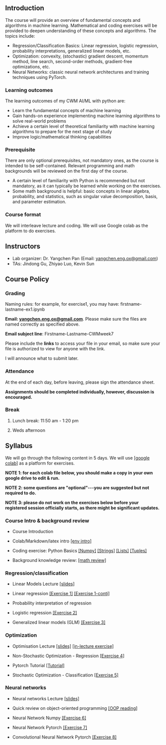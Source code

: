 

## Introduction

The course will provide an overview of fundamental concepts and algorithms in machine learning. Mathematical and coding exercises will be provided to deepen understanding of these concepts and algorithms. The topics include: 

 - Regression/Classification Basics: Linear regression, logistic regression, probability interpretations, generalized linear models, etc.
 - Optimization: convexity, (stochastic) gradient descent, momentum method, line search, second-order methods, gradient-free optimizations, etc.
 - Neural Networks: classic neural network architectures and training techniques using PyTorch.

### Learning outcomes

The learning outcomes of my CWM AI/ML with python are:

- Learn the fundamental concepts of machine learning
- Gain hands-on experience implementing machine learning algorithms to solve real-world problems
- Achieve a certain level of theoretical familiarity with machine learning algorithms to prepare for the next stage of study
- Improve logic/mathematical thinking capabilities

### Prerequisite

There are only optional prerequisites, not mandatory ones, as the course is intended to be self-contained. Relevant programming and math backgrounds will be reviewed on the first day of the course.

- A certain level of familiarity with Python is recommended but not mandatory, as it can typically be learned while working on the exercises.
- Some math background is helpful: basic concepts in linear algebra, probability, and statistics, such as singular value decomposition, basis, and parameter estimation.

### Course format

We will interleave lecture and coding. We will use Google colab as the platform to do exercises. 
                
## Instructors

- Lab organizer: Dr. Yangchen Pan (Email: yangchen.eng.ox@gmail.com)
- TAs: Jindong Gu, Zhiyao Luo, Kevin Sun

## Course Policy

### Grading

Naming rules: for example, for exercise1, you may have: firstname-lastname-ex1.ipynb

**Email: yangchen.eng.ox@gmail.com**. Please make sure the files are named correctly as specified above. 

**Email subject line**: Firstname-Lastname-CWMweek7

Please include the **links** to access your file in your email, so make sure your file is authorized to view for anyone with the link. 

I will announce what to submit later. 

### Attendance

At the end of each day, before leaving, please sign the attendance sheet.

**Assignments should be completed individually, however, discussion is encouraged.**

### Break

1. Lunch break: 11:50 am - 1:20 pm

2. Weds afternoon

## Syllabus

We will go through the following content in 5 days. We will use [[google colab]](https://colab.research.google.com/) as a platform for exercises. 

**NOTE 1: for each colab file below, you should make a copy in your own google drive to edit & run.**

**NOTE 2: some questions are "optional"---you are suggested but not required to do.**

**NOTE 3: please do not work on the exercises below before your registered session officially starts, as there might be significant updates.**

### Course Intro & background review

- Course Introduction

- Colab/Markdown/latex intro [[env intro]](https://colab.research.google.com/drive/1DHVIdXVouXhQmnusmR-JLGBqT2_TsxCF?usp=sharing) 

- Coding exercise: Python Basics 
[[Numpy]](https://colab.research.google.com/drive/1N_LQdkRL-PrQqtrUtKOXDDRxKW7Whioh?usp=sharing)
[[Strings]](https://colab.research.google.com/drive/16QB0e6reXr0aYg3QMJbb2Kjpd93cZ1qJ?usp=sharing)
[[Lists]](https://colab.research.google.com/drive/1cHDaCeHUbNzV-zHpYPRBMNohL4dbxeqB?usp=sharing)
[[Tuples]](https://colab.research.google.com/drive/1nqqTPS9GZYyQ9rdCPbMZFWoKdmjtFZv9?usp=sharing)

- Background knowledge review: [[math review]](https://colab.research.google.com/drive/1F9KRUyp2iryZYQ8Oi7psbExSlrBvEMo3?usp=sharing)

### Regression/classification

- Linear Models Lecture [[slides]](https://drive.google.com/file/d/1Ow_0KHG__Dp6ZWc82x-LOvAJAXDbvmxQ/view?usp=sharing)

- Linear regression [[Exercise 1]](https://colab.research.google.com/drive/1rvxEVveKc6DKwKhrbl3A4hBM3sEq1QjR?usp=sharing) [[Exercise 1-conti]](https://colab.research.google.com/drive/1ZRgz9IXybPCmZxxyXtjhQCZBAt_drSzW?usp=sharing)

- Probability interpretation of regression

- Logistic regression [[Exercise 2]](https://colab.research.google.com/drive/1uju-Djv8TOOw1lidxq_NamMuHycc83NF?usp=sharing)

- Generalized linear models (GLM) [[Exercise 3]](https://colab.research.google.com/drive/1haTSgsIMBtkYZ0eqkL8hLuOVeppKFcyC?usp=sharing)

### Optimization

- Optimisation Lecture [[slides]]() [[in-lecture exercise]](https://colab.research.google.com/drive/13GQ3s65UZ_UF1_KntIgjPAO7nsryjYva?usp=sharing)

- Non-Stochastic Optimization - Regression [[Exercise 4]](https://colab.research.google.com/drive/1Iq7j9nTXmBZXrfQ8F7bK_w8kF4zNW2oR?usp=sharing)

- Pytorch Tutorial [[Tutorial]](https://drive.google.com/file/d/1rPcibL2BYn13alGV6VQydHUIwsJJML7n/view?usp=sharing)

- Stochastic Optimization - Classification [[Exercise 5]](https://colab.research.google.com/drive/1MieVT6VKzHGZ2V4rnZTANRohPTLe5WR5?usp=sharing)

### Neural networks

- Neural networks Lecture [[slides]]()

- Quick review on object-oriented programming [[OOP reading]](https://colab.research.google.com/drive/1rWW_xM-Yv9tIyNGRF5QtWpjaCz0KajLu?usp=sharing)

- Neural Network Numpy [[Exercise 6]](https://drive.google.com/file/d/1Qj8NaNQP9qESKAZSwmE9lP8MCwocHPGP/view?usp=sharing)

- Neural Network Pytorch [[Exercise 7]](https://drive.google.com/file/d/1sHi7NM9eltuMk2E9msR7lho2YQ9Pe7Dq/view?usp=sharing) 

- Convolutional Neural Network Pytorch [[Exercise 8]](https://drive.google.com/file/d/13-N_vlCr89e_gKTyabSQ-K8ebQoaHavF/view?usp=sharing) 
